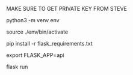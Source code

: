MAKE SURE TO GET PRIVATE KEY FROM STEVE

python3 -m venv env

source ./env/bin/activate

pip install -r flask_requirements.txt

export FLASK_APP=api

flask run